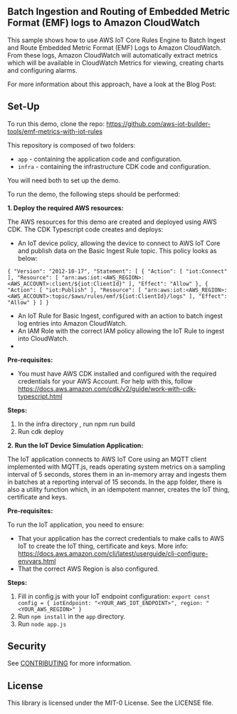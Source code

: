 ## Batch Ingestion and Routing of Embedded Metric Format (EMF) logs to Amazon CloudWatch

This sample shows how to use AWS IoT Core Rules Engine to Batch Ingest and Route Embedded Metric Format (EMF) Logs to Amazon CloudWatch. 
From these logs, Amazon CloudWatch will automatically extract metrics which will be available in CloudWatch Metrics for viewing, creating charts and configuring alarms.

For more information about this approach, have a look at the Blog Post: 
<Link here>

## Set-Up 

To run this demo, clone the repo: https://github.com/aws-iot-builder-tools/emf-metrics-with-iot-rules

This repository is composed of two folders:

* `app` - containing the application code and configuration.
* `infra` - containing the infrastructure CDK code and configuration.

You will need both to set up the demo.

To run the demo, the following steps should be performed:

**1. Deploy the required AWS resources:**

The AWS resources for this demo are created and deployed using AWS CDK. The CDK Typescript code creates and deploys:

* An IoT device policy, allowing the device to connect to AWS IoT Core and publish data on the Basic Ingest Rule topic. This policy looks as below:

`{
"Version": "2012-10-17",
"Statement": [
{
"Action": [
"iot:Connect"
],
"Resource": [
"arn:aws:iot:<AWS_REGION>:<AWS_ACCOUNT>:client/${iot:ClientId}"
],
"Effect": "Allow"
},
{
"Action": [
"iot:Publish"
],
"Resource": [
"arn:aws:iot:<AWS_REGION>:<AWS_ACCOUNT>:topic/$aws/rules/emf/${iot:ClientId}/logs"
],
"Effect": "Allow"
}
]
}
`
* An IoT Rule for Basic Ingest, configured with an action to batch ingest log entries into Amazon CloudWatch.
* An IAM Role with the correct IAM policy allowing the IoT Rule to ingest into CloudWatch.
* 
**Pre-requisites:**

* You must have AWS CDK installed and configured with the required credentials for your AWS Account. For help with this, follow https://docs.aws.amazon.com/cdk/v2/guide/work-with-cdk-typescript.html

**Steps:**

1. In the infra  directory , run npm run build
2. Run cdk deploy

**2. Run the IoT Device Simulation Application:**

The IoT application connects to AWS IoT Core using an MQTT client implemented with MQTT.js, reads operating system metrics on a sampling interval of 5 seconds, stores them in an in-memory array and ingests them in batches at a reporting interval of 15 seconds. In the app folder, there is also a utility function which, in an idempotent manner, creates the IoT thing, certificate and keys.

**Pre-requisites:**

To run the IoT application, you need to ensure:

* That your application has the correct credentials to make calls to AWS IoT to create the IoT thing, certificate and keys.  More info: https://docs.aws.amazon.com/cli/latest/userguide/cli-configure-envvars.html
* That the correct AWS Region is also configured.

**Steps:**

1. Fill in config.js with your IoT endpoint configuration:
`export const config = {
iotEndpoint: "<YOUR_AWS_IOT_ENDPOINT>",
region: "<YOUR_AWS_REGION>"
}`
2. Run `npm install` in the `app` directory.
3. Run `node app.js`

## Security

See [CONTRIBUTING](CONTRIBUTING.md#security-issue-notifications) for more information.

## License

This library is licensed under the MIT-0 License. See the LICENSE file.

